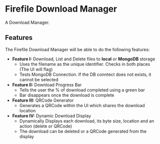 # **Firefile Download Manager**

A Download Manager.

## Features

The Firefile Download Manager will be able to do the following features:

- **Feature I:** Download, List and Delete files to **local** or **MongoDB** storage
  - Uses the filename as the unique identifier. Checks in both places (The UI will flag)
  - Tests MongoDB Connection. If the DB conntect does not exists, it cannot be selected
- **Feature II:** Download Progress Bar
  - Tells the user the % of download completed using a green bar
  - Bar disappears once the download is complete
- **Feature III:** QRCode Generator
  - Generates a QRCode within the UI which shares the download location
- **Feature IV:** Dynamic Download Display
  - Dynamically Displays each download, its byte size, location and an action (delete or QRCode)
  - The download can be deleted or a QRCode generated from the display

